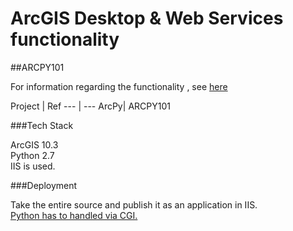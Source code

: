 # ArcGIS Desktop & Web Services functionality
##ARCPY101
<p>For information regarding the functionality , see <a href="http://pri0ri7y.github.io/About-Me/" target="_blank">here</a></p>
Project | Ref 
--- | --- 
ArcPy| ARCPY101


###Tech Stack 
<p> 
 ArcGIS 10.3 <br/>
 Python 2.7 </br>
 IIS is used.
</p>

###Deployment
<p>
Take the entire source and publish it as an application in IIS.<br/>
<a href="http://forums.iis.net/t/1122937.aspx" target="_blank">Python has to handled via CGI.</a>

</p>
